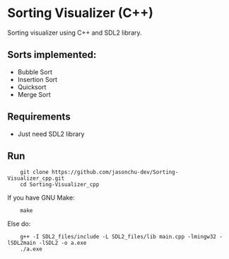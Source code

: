 # Sorting Visualizer (C++)

Sorting visualizer using C++ and SDL2 library.

## Sorts implemented:
* Bubble Sort
* Insertion Sort
* Quicksort
* Merge Sort

## Requirements
* Just need SDL2 library

## Run
```
    git clone https://github.com/jasonchu-dev/Sorting-Visualizer_cpp.git
    cd Sorting-Visualizer_cpp
```
If you have GNU Make:
```
    make
```
Else do:
```
    g++ -I SDL2_files/include -L SDL2_files/lib main.cpp -lmingw32 -lSDL2main -lSDL2 -o a.exe
    ./a.exe
```